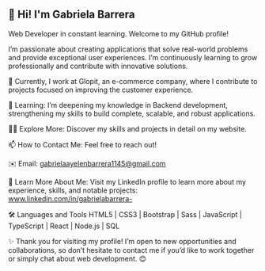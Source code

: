 ## 👋 Hi! I'm Gabriela Barrera
Web Developer in constant learning. Welcome to my GitHub profile!

I’m passionate about creating applications that solve real-world problems and provide exceptional user experiences. I’m continuously learning to grow professionally and contribute with innovative solutions.

🔭 Currently, I work at Glopit, an e-commerce company, where I contribute to projects focused on improving the customer experience.

🌱 Learning: I’m deepening my knowledge in Backend development, strengthening my skills to build complete, scalable, and robust applications.

👩‍💻 Explore More: Discover my skills and projects in detail on my website.

📫 How to Contact Me: Feel free to reach out!

✉️ Email: gabrielaayelenbarrera1145@gmail.com

📄 Learn More About Me: Visit my LinkedIn profile to learn more about my experience, skills, and notable projects: www.linkedin.com/in/gabrielabarrera-

🛠️ Languages and Tools
HTML5 | CSS3 | Bootstrap | Sass | JavaScript | TypeScript | React | Node.js | SQL

✨ Thank you for visiting my profile! I’m open to new opportunities and collaborations, so don’t hesitate to contact me if you’d like to work together or simply chat about web development. 😊


